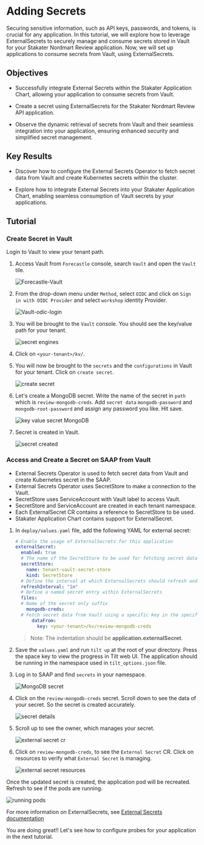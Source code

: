 # Adding Secrets

Securing sensitive information, such as API keys, passwords, and tokens, is crucial for any application. In this tutorial, we will explore how to leverage ExternalSecrets to securely manage and consume secrets stored in Vault for your Stakater Nordmart Review application. Now, we will set up applications to consume secrets from Vault, using ExternalSecrets.

## Objectives

- Successfully integrate External Secrets within the Stakater Application Chart, allowing your application to consume secrets from Vault.

- Create a secret using ExternalSecrets for the Stakater Nordmart Review API application.

- Observe the dynamic retrieval of secrets from Vault and their seamless integration into your application, ensuring enhanced security and simplified secret management.

## Key Results

- Discover how to configure the External Secrets Operator to fetch secret data from Vault and create Kubernetes secrets within the cluster.

- Explore how to integrate External Secrets into your Stakater Application Chart, enabling seamless consumption of Vault secrets by your applications.

## Tutorial

### Create Secret in Vault

Login to Vault to view your tenant path.

1. Access Vault from `Forecastle` console, search `Vault` and open the `Vault` tile.

    ![Forecastle-Vault](images/forecastle.png)

1. From the drop-down menu under `Method`, select `OIDC` and click on `Sign in with OIDC Provider` and select `workshop` identity Provider.

    ![Vault-odic-login](images/login-oidc.png)

1. You will be brought to the `Vault` console. You should see the key/value path for your tenant.

    ![secret engines](images/secret-engines.png)

1. Click on `<your-tenant>/kv/`.

1. You will now be brought to the `secrets` and the `configurations` in Vault for your tenant. Click on `create secret`.

    ![create secret](images/create-secret.png)

1. Let's create a MongoDB secret. Write the name of the secret in `path` which is `review-mongodb-creds`. Add `secret data` `mongodb-password` and `mongodb-root-password` and assign any password you like. Hit save.

    ![key value secret MongoDB](images/key-val-secret.png)

1. Secret is created in Vault.

    ![secret created](images/secret-created.png)

### Access and Create a Secret on SAAP from Vault

- External Secrets Operator is used to fetch secret data from Vault and create Kubernetes secret in the SAAP.
- External Secrets Operator uses SecretStore to make a connection to the Vault.
- SecretStore uses ServiceAccount with Vault label to access Vault.
- SecretStore and ServiceAccount are created in each tenant namespace.
- Each ExternalSecret CR contains a reference to SecretStore to be used.
- Stakater Application Chart contains support for ExternalSecret.

1. In `deploy/values.yaml` file, add the following YAML for external secret:

    ```yaml
    # Enable the usage of ExternalSecrets for this application
    externalSecret:
      enabled: true
      # The name of the SecretStore to be used for fetching secret data from Vault, this name is constant
      secretStore:
        name: tenant-vault-secret-store
        kind: SecretStore
      # Define the interval at which ExternalSecrets should refresh and update the secrets
      refreshInterval: "1m"
      # Define a named secret entry within ExternalSecrets
      files:
      # Name of the secret only suffix
        mongodb-creds:
      # Fetch secret data from Vault using a specific key in the specified tenant's KV engine
          dataFrom:
            key: <your-tenant>/kv/review-mongodb-creds
    ```

    > Note: The indentation should be **application.externalSecret**.

1. Save the `values.yaml` and run `tilt up` at the root of your directory. Press the space key to view the progress in Tilt web UI. The application should be running in the namespace used in `tilt_options.json` file.

1. Log in to SAAP and find `secrets` in your namespace.

    ![MongoDB secret](images/mongodb-secrets.png)

1. Click on the `review-mongodb-creds` secret. Scroll down to see the data of your secret. So the secret is created accurately.

    ![secret details](images/secret-details.png)

1. Scroll up to see the owner, which manages your secret.

    ![external secret cr](images/external-secret-cr.png)

1. Click on `review-mongodb-creds`, to see the `External Secret` CR. Click on resources to verify what `External Secret` is managing.

    ![external secret resources](images/external-secret-resources.png)

Once the updated secret is created, the application pod will be recreated. Refresh to see if the pods are running.

![running pods](images/running-pods.png)

For more information on ExternalSecrets, see [External Secrets documentation](https://external-secrets.io/v0.8.1/introduction/overview/)

You are doing great!! Let's see how to configure probes for your application in the next tutorial.
